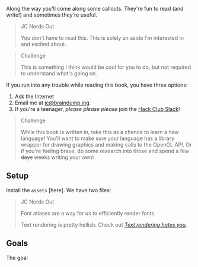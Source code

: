 Along the way you'll come along some callouts. They're fun to read (and write!) and sometimes they're useful.

> JC Nerds Out
>
> You don't have to read this. This is solely an aside I'm interested in and excited about. 

> Challenge
>
> This is something I think would be cool for you to do, but not required to understand what's going on.

If you run into any trouble while reading this book, you have three options: 

1. Ask the Internet
2. Email me at [jc@braindump.ing]().
3. If you're a teenager, *please please please* join the [Hack Club Slack]()!

> Challenge
>
> While this book is written in, take this as a chance to learn a new language! You'll want to make sure your language has a library wrapper for drawing graphics and making calls to the OpenGL API. Or if you're feeling brave, do some research into those and spend a few ~~days~~ weeks writing your own!

## Setup

Install the `assets` [here]. We have two files:

> JC Nerds Out
>
> Font atlases are a way for us to efficiently render fonts.
>
> Text rendering is pretty hellish. Check out [*Text rendering hates you*](https://faultlore.com/blah/text-hates-you/).

## Goals

The goal